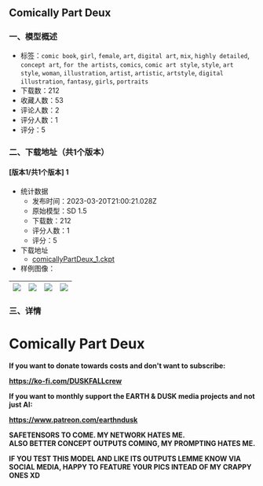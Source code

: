 ## Comically Part Deux
### 一、模型概述

- 标签：`comic book`, `girl`, `female`, `art`, `digital art`, `mix`, `highly detailed`, `concept art`, `for the artists`, `comics`, `comic art style`, `style`, `art style`, `woman`, `illustration`, `artist`, `artistic`, `artstyle`, `digital illustration`, `fantasy`, `girls`, `portraits`
- 下载数：212
- 收藏人数：53
- 评论人数：2
- 评分人数：1
- 评分：5

### 二、下载地址（共1个版本）

#### [版本1/共1个版本] 1

- 统计数据
  - 发布时间：2023-03-20T21:00:21.028Z
  - 原始模型：SD 1.5
  - 下载数：212
  - 评分人数：1
  - 评分：5
- 下载地址
  - [comicallyPartDeux_1.ckpt](https://civitai.com/api/download/models/9134)
- 样例图像：

| <img src="https://image.civitai.com/xG1nkqKTMzGDvpLrqFT7WA/369dd4a1-26a1-4cf2-743f-dc18a2f93e00/width=450/87572.jpeg" /> | <img src="https://image.civitai.com/xG1nkqKTMzGDvpLrqFT7WA/24bced36-a704-47d4-7121-bc005f269200/width=450/87578.jpeg" /> | <img src="https://image.civitai.com/xG1nkqKTMzGDvpLrqFT7WA/c1a147bd-cb37-4845-01b9-bd5819369400/width=450/87577.jpeg" /> | <img src="https://image.civitai.com/xG1nkqKTMzGDvpLrqFT7WA/fa6e064a-e716-42c8-3a0d-25e79147b000/width=450/87576.jpeg" /> |
| ---- | ---- | ---- | ---- |


### 三、详情
<h1>Comically Part Deux</h1><p><strong>If you want to donate towards costs and don't want to subscribe:</strong></p><p><a target="_blank" rel="ugc" href="https://ko-fi.com/DUSKFALLcrew"><strong>https://ko-fi.com/DUSKFALLcrew</strong></a></p><p><strong>If you want to monthly support the EARTH &amp; DUSK media projects and not just AI:</strong></p><p><a target="_blank" rel="ugc" href="https://www.patreon.com/earthndusk"><strong>https://www.patreon.com/earthndusk</strong></a></p><p></p><p><strong>SAFETENSORS TO COME. MY NETWORK HATES ME.</strong><br /><strong>ALSO BETTER CONCEPT OUTPUTS COMING, MY PROMPTING HATES ME.</strong></p><p><strong>IF YOU TEST THIS MODEL AND LIKE ITS OUTPUTS LEMME KNOW VIA SOCIAL MEDIA, HAPPY TO FEATURE YOUR PICS INTEAD OF MY CRAPPY ONES XD</strong></p>